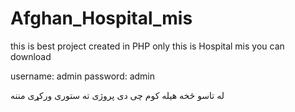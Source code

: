 # Afghan_Hospital_mis
this is best project created in PHP only this is Hospital mis you can download

username: admin
password: admin


له تاسو څخه هیله کوم چی دی پروژی ته ستوری ورکړی
مننه

